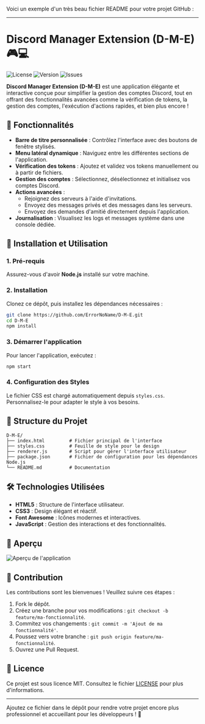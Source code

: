 Voici un exemple d'un très beau fichier README pour votre projet GitHub :

---

# Discord Manager Extension (D-M-E) 🎮💻

![License](https://img.shields.io/github/license/ErrorNoName/D-M-E)
![Version](https://img.shields.io/github/package-json/v/ErrorNoName/D-M-E)
![Issues](https://img.shields.io/github/issues/ErrorNoName/D-M-E)

**Discord Manager Extension (D-M-E)** est une application élégante et interactive conçue pour simplifier la gestion des comptes Discord, tout en offrant des fonctionnalités avancées comme la vérification de tokens, la gestion des comptes, l'exécution d'actions rapides, et bien plus encore !

## 🎨 Fonctionnalités

- **Barre de titre personnalisée** : Contrôlez l'interface avec des boutons de fenêtre stylisés.
- **Menu latéral dynamique** : Naviguez entre les différentes sections de l'application.
- **Vérification des tokens** : Ajoutez et validez vos tokens manuellement ou à partir de fichiers.
- **Gestion des comptes** : Sélectionnez, désélectionnez et initialisez vos comptes Discord.
- **Actions avancées** :
  - Rejoignez des serveurs à l'aide d'invitations.
  - Envoyez des messages privés et des messages dans les serveurs.
  - Envoyez des demandes d'amitié directement depuis l'application.
- **Journalisation** : Visualisez les logs et messages système dans une console dédiée.

## 🚀 Installation et Utilisation

### 1. Pré-requis
Assurez-vous d'avoir **Node.js** installé sur votre machine.

### 2. Installation
Clonez ce dépôt, puis installez les dépendances nécessaires :

```bash
git clone https://github.com/ErrorNoName/D-M-E.git
cd D-M-E
npm install
```

### 3. Démarrer l'application
Pour lancer l'application, exécutez :

```bash
npm start
```

### 4. Configuration des Styles
Le fichier CSS est chargé automatiquement depuis `styles.css`. Personnalisez-le pour adapter le style à vos besoins.

## 📂 Structure du Projet

```
D-M-E/
├── index.html         # Fichier principal de l'interface
├── styles.css         # Feuille de style pour le design
├── renderer.js        # Script pour gérer l'interface utilisateur
├── package.json       # Fichier de configuration pour les dépendances Node.js
└── README.md          # Documentation
```

## 🛠️ Technologies Utilisées

- **HTML5** : Structure de l'interface utilisateur.
- **CSS3** : Design élégant et réactif.
- **Font Awesome** : Icônes modernes et interactives.
- **JavaScript** : Gestion des interactions et des fonctionnalités.

## 📸 Aperçu

<img src="https://media.discordapp.net/attachments/1118076831418028082/1313078454270296114/WQvcZg4.png?ex=674ed31b&is=674d819b&hm=50f6eea914490d3e949b34a8b532b8580d6a76c5601c87653a4af93dafa60adf&=&width=943&height=628" alt="Aperçu de l'application">

## 🤝 Contribution

Les contributions sont les bienvenues ! Veuillez suivre ces étapes :

1. Fork le dépôt.
2. Créez une branche pour vos modifications : `git checkout -b feature/ma-fonctionnalité`.
3. Commitez vos changements : `git commit -m 'Ajout de ma fonctionnalité'`.
4. Poussez vers votre branche : `git push origin feature/ma-fonctionnalité`.
5. Ouvrez une Pull Request.

## 📜 Licence

Ce projet est sous licence MIT. Consultez le fichier [LICENSE](./LICENSE) pour plus d'informations.

---

Ajoutez ce fichier dans le dépôt pour rendre votre projet encore plus professionnel et accueillant pour les développeurs ! 🎉
